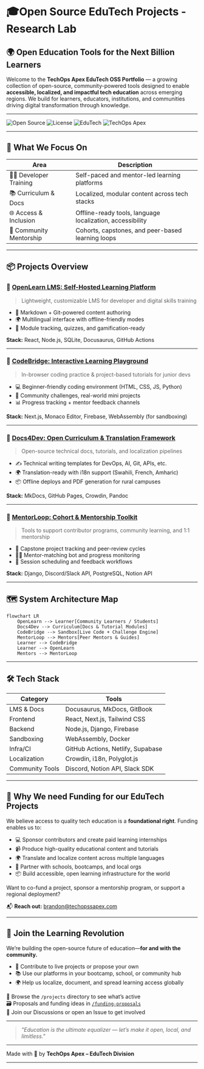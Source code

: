# 🎓Open Source EduTech Projects - Research Lab
## 🌍 Open Education Tools for the Next Billion Learners

Welcome to the **TechOps Apex EduTech OSS Portfolio** — a growing collection of open-source, community-powered tools designed to enable **accessible, localized, and impactful tech education** across emerging regions. We build for learners, educators, institutions, and communities driving digital transformation through knowledge.

---

![Open Source](https://img.shields.io/badge/status-active-success)
![License](https://img.shields.io/badge/license-MIT-blue)
![EduTech](https://img.shields.io/badge/focus-edutech-lightgrey)
![TechOps Apex](https://img.shields.io/badge/org-TechOps%20Apex-purple)

---

## 🧠 What We Focus On

| Area                     | Description |
|--------------------------|-------------|
| 🧑‍💻 Developer Training     | Self-paced and mentor-led learning platforms |
| 📚 Curriculum & Docs      | Localized, modular content across tech stacks |
| 🌐 Access & Inclusion     | Offline-ready tools, language localization, accessibility |
| 🤝 Community Mentorship   | Cohorts, capstones, and peer-based learning loops |

---

## 📦 Projects Overview

### 🔹 [OpenLearn LMS: Self-Hosted Learning Platform](https://github.com/techopsapex/openlearn)
> Lightweight, customizable LMS for developer and digital skills training

- 📁 Markdown + Git-powered content authoring
- 🌍 Multilingual interface with offline-friendly modes
- 🧩 Module tracking, quizzes, and gamification-ready

**Stack:** React, Node.js, SQLite, Docusaurus, GitHub Actions

---

### 🔹 [CodeBridge: Interactive Learning Playground](coming-soon)
> In-browser coding practice & project-based tutorials for junior devs

- 💻 Beginner-friendly coding environment (HTML, CSS, JS, Python)
- 🎯 Community challenges, real-world mini projects
- 📊 Progress tracking + mentor feedback channels

**Stack:** Next.js, Monaco Editor, Firebase, WebAssembly (for sandboxing)

---

### 🔹 [Docs4Dev: Open Curriculum & Translation Framework](in-progress)
> Open-source technical docs, tutorials, and localization pipelines

- ✍️ Technical writing templates for DevOps, AI, Git, APIs, etc.
- 🌍 Translation-ready with i18n support (Swahili, French, Amharic)
- 📦 Offline deploys and PDF generation for rural campuses

**Stack:** MkDocs, GitHub Pages, Crowdin, Pandoc

---

### 🔹 [MentorLoop: Cohort & Mentorship Toolkit](coming-soon)
> Tools to support contributor programs, community learning, and 1:1 mentorship

- 🔁 Capstone project tracking and peer-review cycles
- 🧑‍🏫 Mentor-matching bot and progress monitoring
- 📆 Session scheduling and feedback workflows

**Stack:** Django, Discord/Slack API, PostgreSQL, Notion API

---

## 🗺️ System Architecture Map

```mermaid
flowchart LR
    OpenLearn --> Learner[Community Learners / Students]
    Docs4Dev --> Curriculum[Docs & Tutorial Modules]
    CodeBridge --> Sandbox[Live Code + Challenge Engine]
    MentorLoop --> Mentors[Peer Mentors & Guides]
    Learner --> CodeBridge
    Learner --> OpenLearn
    Mentors --> MentorLoop
```

---

## 🛠 Tech Stack

| Category        | Tools |
|----------------|-------|
| LMS & Docs     | Docusaurus, MkDocs, GitBook |
| Frontend       | React, Next.js, Tailwind CSS |
| Backend        | Node.js, Django, Firebase |
| Sandboxing     | WebAssembly, Docker |
| Infra/CI       | GitHub Actions, Netlify, Supabase |
| Localization   | Crowdin, i18n, Polyglot.js |
| Community Tools| Discord, Notion API, Slack SDK |

---

## 💸 Why We need Funding for our EduTech Projects

We believe access to quality tech education is a **foundational right**. Funding enables us to:

- 💻 Sponsor contributors and create paid learning internships  
- 📹 Produce high-quality educational content and tutorials  
- 🌍 Translate and localize content across multiple languages  
- 🏫 Partner with schools, bootcamps, and local orgs  
- 📦 Build accessible, open learning infrastructure for the world

Want to co-fund a project, sponsor a mentorship program, or support a regional deployment?

📬 **Reach out:** [brandon@techopssapex.com](mailto:brandon@techopssapex.com)

---

## 🚀 Join the Learning Revolution

We’re building the open-source future of education—**for and with the community.**

- 🤝 Contribute to live projects or propose your own
- 📚 Use our platforms in your bootcamp, school, or community hub
- 🌍 Help us localize, document, and spread learning access globally

🔗 Browse the `/projects` directory to see what’s active  
🗃️ Proposals and funding ideas in [`/funding-proposals`](../funding-proposals)  
💬 Join our Discussions or open an Issue to get involved

---

> _"Education is the ultimate equalizer — let’s make it open, local, and limitless."_  

---

Made with 💙 by **TechOps Apex – EduTech Division**

---
